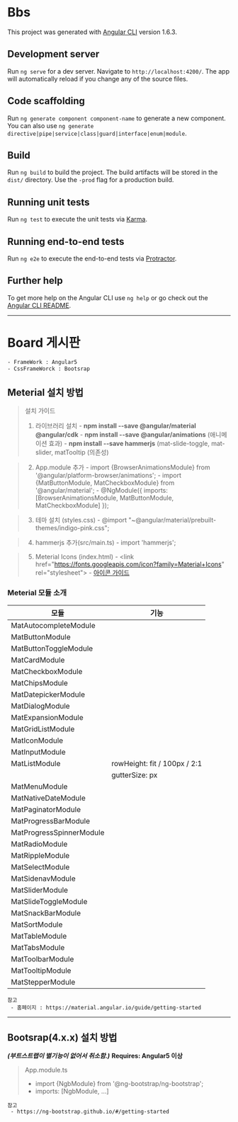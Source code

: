 # Bbs

This project was generated with [Angular CLI](https://github.com/angular/angular-cli) version 1.6.3.

## Development server

Run `ng serve` for a dev server. Navigate to `http://localhost:4200/`. The app will automatically reload if you change any of the source files.

## Code scaffolding

Run `ng generate component component-name` to generate a new component. You can also use `ng generate directive|pipe|service|class|guard|interface|enum|module`.

## Build

Run `ng build` to build the project. The build artifacts will be stored in the `dist/` directory. Use the `-prod` flag for a production build.

## Running unit tests

Run `ng test` to execute the unit tests via [Karma](https://karma-runner.github.io).

## Running end-to-end tests

Run `ng e2e` to execute the end-to-end tests via [Protractor](http://www.protractortest.org/).

## Further help

To get more help on the Angular CLI use `ng help` or go check out the [Angular CLI README](https://github.com/angular/angular-cli/blob/master/README.md).

---

# Board 게시판 
```bash
- FrameWork : Angular5
- CssFrameWorck : Bootsrap
```


## Meterial 설치 방법
> 설치 가이드
> 1) 라이브러리 설치
> \- **npm install --save @angular/material @angular/cdk**
> \- **npm install --save @angular/animations** (애니메이션 효과)
> \- **npm install --save hammerjs** (mat-slide-toggle, mat-slider, matTooltip  (의존성) 

> 2) App.module 추가
> \- import {BrowserAnimationsModule} from '@angular/platform-browser/animations';
> \- import {MatButtonModule, MatCheckboxModule} from '@angular/material';
> \- @NgModule({
	  imports: [BrowserAnimationsModule, MatButtonModule, MatCheckboxModule]
	});

> 3) 테마 설치 (styles.css)
> \- @import "~@angular/material/prebuilt-themes/indigo-pink.css";

> 4) hammerjs 추가(src/main.ts)
> \- import 'hammerjs';

> 5) Meterial Icons (index.html)
> \- &lt;link href="https://fonts.googleapis.com/icon?family=Material+Icons" rel="stylesheet"&gt;
> \- [아이콘 가이드](https://google.github.io/material-design-icons/)

### Meterial 모듈 소개
| 모듈 | 기능 |
| - | - |
| MatAutocompleteModule | |
| MatButtonModule | |
| MatButtonToggleModule | |
| MatCardModule | |
| MatCheckboxModule | |
| MatChipsModule | |
| MatDatepickerModule | |
| MatDialogModule | |
| MatExpansionModule | |
| MatGridListModule | |
| MatIconModule | |
| MatInputModule | |
| MatListModule | rowHeight: fit / 100px / 2:1 |
| | gutterSize: px |
| MatMenuModule | |
| MatNativeDateModule | |
| MatPaginatorModule | |
| MatProgressBarModule | |
| MatProgressSpinnerModule | |
| MatRadioModule | |
| MatRippleModule | |
| MatSelectModule | |
| MatSidenavModule | |
| MatSliderModule | |
| MatSlideToggleModule | |
| MatSnackBarModule | |
| MatSortModule | |
| MatTableModule | |
| MatTabsModule | |
| MatToolbarModule | |
| MatTooltipModule | |
| MatStepperModule | |

```
참고
 - 홈페이지 : https://material.angular.io/guide/getting-started
```
---

## Bootsrap(4.x.x) 설치 방법
***(부트스트랩이 별기능이 없어서 취소함.)***
**Requires: Angular5 이상**

> App.module.ts
> - import {NgbModule} from '@ng-bootstrap/ng-bootstrap';
> - imports: [NgbModule, ...]
```
참고
 - https://ng-bootstrap.github.io/#/getting-started
```



